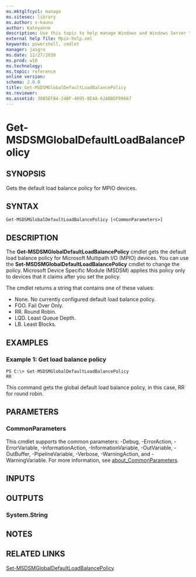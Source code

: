 ```yaml
---
ms.mktglfcycl: manage
ms.sitesec: library
ms.author: v-kaunu
author: Kateyanne
description: Use this topic to help manage Windows and Windows Server technologies with Windows PowerShell.
external help file: Mpio-help.xml
keywords: powershell, cmdlet
manager: jasgro
ms.date: 12/27/2016
ms.prod: w10
ms.technology: 
ms.topic: reference
online version: 
schema: 2.0.0
title: Get-MSDSMGlobalDefaultLoadBalancePolicy
ms.reviewer:
ms.assetid: 38B5EFB4-24BF-4695-8E4A-62ABBDF09667
---
```


# Get-MSDSMGlobalDefaultLoadBalancePolicy

## SYNOPSIS
Gets the default load balance policy for MPIO devices.

## SYNTAX

```
Get-MSDSMGlobalDefaultLoadBalancePolicy [<CommonParameters>]
```

## DESCRIPTION
The **Get-MSDSMGlobalDefaultLoadBalancePolicy** cmdlet gets the default load balance policy for Microsoft Multipath I/O (MPIO) devices.
You can use the **Set-MSDSMGlobalDefaultLoadBalancePolicy** cmdlet to change the policy.
Microsoft Device Specific Module (MSDSM) applies this policy only to devices that it claims after you set the policy.

The cmdlet returns a string that contains one of these values: 

- None.
No currently configured default load balance policy.
- FOO.
Fail Over Only. 
- RR.
Round Robin.
- LQD.
Least Queue Depth.
- LB.
Least Blocks.

## EXAMPLES

### Example 1: Get load balance policy
```
PS C:\> Get-MSDSMGlobalDefaultLoadBalancePolicy 
RR
```

This command gets the global default load balance policy, in this case, RR for round robin.

## PARAMETERS

### CommonParameters
This cmdlet supports the common parameters: -Debug, -ErrorAction, -ErrorVariable, -InformationAction, -InformationVariable, -OutVariable, -OutBuffer, -PipelineVariable, -Verbose, -WarningAction, and -WarningVariable. For more information, see [about_CommonParameters](https://go.microsoft.com/fwlink/?LinkID=113216).

## INPUTS

## OUTPUTS

### System.String

## NOTES

## RELATED LINKS

[Set-MSDSMGlobalDefaultLoadBalancePolicy](./Set-MSDSMGlobalDefaultLoadBalancePolicy.md)

